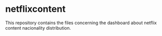 # netflixcontent
This repository contains the files concerning the dashboard about netflix content nacionality distribution.
